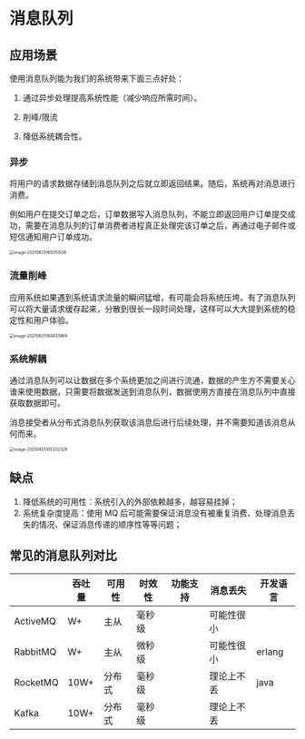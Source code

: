 # 消息队列

## 应用场景

使用消息队列能为我们的系统带来下面三点好处：

1. 通过异步处理提高系统性能（减少响应所需时间）。

2. 削峰/限流

3. 降低系统耦合性。

   

### 异步

将用户的请求数据存储到消息队列之后就立即返回结果。随后，系统再对消息进行消费。

例如用户在提交订单之后，订单数据写入消息队列，不能立即返回用户订单提交成功，需要在消息队列的订单消费者进程真正处理完该订单之后，再通过电子邮件或短信通知用户订单成功。

<img src="http://store.secretcamp.cn/uPic/image-20210825165010508202108251650101629881410BRL2siBRL2si.png" alt="image-20210825165010508" style="zoom:50%;" />





### 流量削峰

应用系统如果遇到系统请求流量的瞬间猛增，有可能会将系统压垮。有了消息队列可以将大量请求缓存起来，分散到很长一段时间处理，这样可以大大提到系统的稳定性和用户体验。

<img src="http://store.secretcamp.cn/uPic/image-20210825164933969202108251649341629881374ScFeY0ScFeY0.png" alt="image-20210825164933969" style="zoom:50%;" />



### 系统解耦

通过消息队列可以让数据在多个系统更加之间进行流通，数据的产生方不需要关心谁来使用数据，只需要将数据发送到消息队列，数据使用方直接在消息队列中直接获取数据即可。

消息接受者从分布式消息队列获取该消息后进行后续处理，并不需要知道该消息从何而来。

<img src="http://store.secretcamp.cn/uPic/image-20210425105202329202104251052021619319122lneWLClneWLC.png" alt="image-20210425105202329" style="zoom:50%;" />





## 缺点

1. 降低系统的可用性：系统引入的外部依赖越多，越容易挂掉； 
2. 系统复杂度提高：使用 MQ 后可能需要保证消息没有被重复消费、处理消息丢失的情况、保证消息传递的顺序性等等问题；
   



## 常见的消息队列对比

|          | 吞吐量 | 可用性 | 时效性 | 功能支持 | 消息丢失   | 开发语言 |
| -------- | ------ | ------ | ------ | -------- | ---------- | -------- |
| ActiveMQ | W+     | 主从   | 毫秒级 |          | 可能性很小 |          |
| RabbitMQ | W+     | 主从   | 微秒级 |          | 可能性很小 | erlang   |
| RocketMQ | 10W+   | 分布式 | 毫秒级 |          | 理论上不丢 | java     |
| Kafka    | 10W+   | 分布式 | 毫秒级 |          | 理论上不丢 |          |

